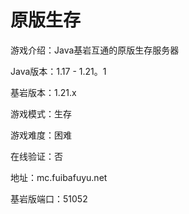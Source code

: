 # 原版生存

游戏介绍：Java基岩互通的原版生存服务器

Java版本：1.17 - 1.21。1

基岩版本：1.21.x

游戏模式：生存

游戏难度：困难

在线验证：否

地址：mc.fuibafuyu.net

基岩版端口：51052